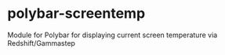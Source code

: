 # polybar-screentemp
Module for Polybar for displaying current screen temperature via Redshift/Gammastep
